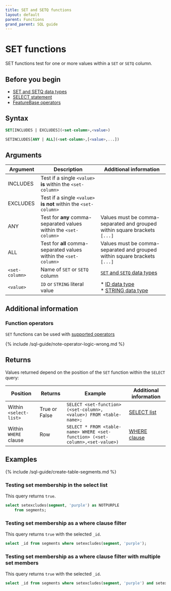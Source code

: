 ```yaml
---
title: SET and SETQ functions
layout: default
parent: Functions
grand_parent: SQL guide
---
```


# SET functions

SET functions test for one or more values within a `SET` or `SETQ` column.

## Before you begin

* [SET and SETQ data types](/docs/sql-guide/data-types/data-type-set-setq)
* [SELECT statement](/docs/sql-guide/statements/statement-select)
* [FeatureBase operators](/docs/sql-guide/operators/operators-home)

## Syntax

```sql
SET[INCLUDES | EXCLUDES](<set-column>,<value>)

SETINCLUDES[ANY | ALL](<set-column>,[<value>,...])
```

## Arguments

| Argument | Description | Additional information |
|---|---|---|
| INCLUDES | Test if a single `<value>` **is** within the `<set-column>` |  |
| EXCLUDES | Test if a single `<value>` **is not** within the `<set-column>` |  |
| ANY | Test for **any** comma-separated values within the `<set-column>` | Values must be comma-separated and grouped within square brackets `[...]` |
| ALL | Test for **all** comma-separated values within the `<set-column>`  | Values must be comma-separated and grouped within square brackets `[...]` |
| `<set-column>` | Name of `SET` or `SETQ` column | [`SET` and `SETQ` data types](/docs/sql-guide/data-types/data-type-set-setq) |
| `<value>` | `ID` or `STRING` literal value | * [ID data type](/docs/sql-guide/data-types/data-type-id)<br/>* [STRING data type](/docs/sql-guide/data-types/data-type-string) |

## Additional information

### Function operators

`SET` functions can be used with [supported operators](/docs/sql-guide/operators/operators-home)

{% include /sql-guide/note-operator-logic-wrong.md %}

## Returns

Values returned depend on the position of the `SET` function within the `SELECT` query:

| Position | Returns | Example | Additional information |
|---|---|---|---|
| Within `<select-list>` | True or False | `SELECT <set-function> (<set-column>, <value>) FROM <table-name>;` | [SELECT list](/docs/sql-guide/statements/statement-select/#select-list) |
| Within `WHERE` clause | Row | `SELECT * FROM <table-name> WHERE <set-function> (<set-column>,<set-value>)` | [WHERE clause](/docs/sql-guide/statements/statement-select/#where-clause) |

## Examples

{% include /sql-guide/create-table-segments.md %}

### Testing set membership in the select list

This query returns `true`.

```sql
select setexcludes(segment, 'purple') as NOTPURPLE
    from segments;  
```

### Testing set membership as a where clause filter

This query returns `true` with the selected `_id`.

```sql
select _id from segments where setexcludes(segment, 'purple');
```

### Testing set membership as a where clause filter with multiple set members

This query returns `true` with the selected `_id`.

```sql
select _id from segments where setexcludes(segment, 'purple') and setexcludes(segment, 'yellow');
```
